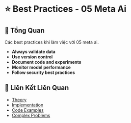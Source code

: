 # ⭐ Best Practices - 05 Meta Ai

## 🎯 Tổng Quan

Các best practices khi làm việc với 05 meta ai.

- **Always validate data**
- **Use version control**
- **Document code and experiments**
- **Monitor model performance**
- **Follow security best practices**

## 🔗 Liên Kết Liên Quan

- [Theory](./THEORY_05_meta_ai.md)
- [Implementation](./IMPLEMENTATION_05_meta_ai.md)
- [Code Examples](./CODE_EXAMPLES_05_meta_ai.md)
- [Complex Problems](./COMPLEX_PROBLEMS.md)
